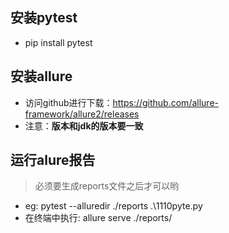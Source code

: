 ## 安装pytest
- pip install pytest
## 安装allure
- 访问github进行下载：https://github.com/allure-framework/allure2/releases
- 注意：**版本和jdk的版本要一致**
## 运行alure报告
> 必须要生成reports文件之后才可以哟
- eg: pytest --alluredir ./reports .\1110pyte.py
- 在终端中执行: allure serve ./reports/ 